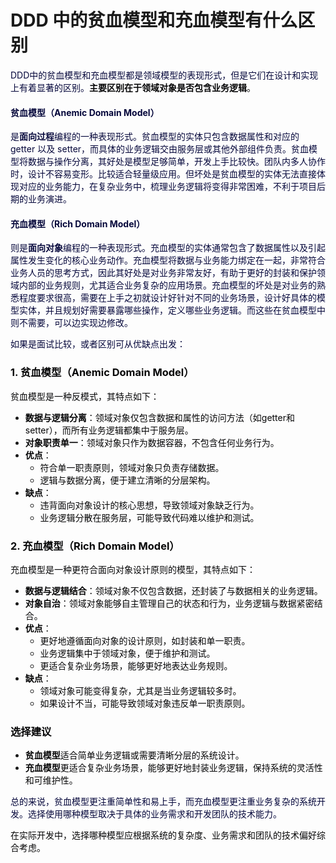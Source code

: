 # DDD 中的贫血模型和充血模型有什么区别

<font style="color:rgb(5, 7, 59);">DDD中的贫血模型和充血模型都是领域模型的表现形式，但是它们在设计和实现上有着显著的区别。</font>**<font style="color:rgb(6, 6, 7);">主要区别在于领域对象是否包含业务逻辑</font>**<font style="color:rgb(6, 6, 7);">。</font>

#### <font style="color:rgb(5, 7, 59);">贫血模型（Anemic Domain Model）</font>
<font style="color:rgb(5, 7, 59);">是</font>**<font style="color:rgb(5, 7, 59);">面向过程</font>**<font style="color:rgb(5, 7, 59);">编程的一种表现形式。贫血模型的实体只包含数据属性和对应的 getter 以及 setter，而具体的业务逻辑交由服务层或其他外部组件负责。贫血模型将数据与操作分离，其好处是模型足够简单，开发上手比较快。团队内多人协作时，设计不容易变形。比较适合轻量级应用。但坏处是贫血模型的实体无法直接体现对应的业务能力，在复杂业务中，梳理业务逻辑将变得非常困难，不利于项目后期的业务演进。</font>

#### <font style="color:rgb(5, 7, 59);">充血模型（Rich Domain Model）</font>
<font style="color:rgb(5, 7, 59);">则是</font>**<font style="color:rgb(5, 7, 59);">面向对象</font>**<font style="color:rgb(5, 7, 59);">编程的一种表现形式。充血模型的实体通常包含了数据属性以及引起属性发生变化的核心业务动作。充血模型将数据与业务能力绑定在一起，非常符合业务人员的思考方式，因此其好处是对业务非常友好，有助于更好的封装和保护领域内部的业务规则，尤其适合业务复杂的应用场景。充血模型的坏处是对业务的熟悉程度要求很高，需要在上手之初就设计好针对不同的业务场景，设计好具体的模型实体，并且规划好需要暴露哪些操作，定义哪些业务逻辑。而这些在贫血模型中则不需要，可以边实现边修改。</font>



<font style="color:rgb(5, 7, 59);">如果是面试比较，或者区别可从优缺点出发：</font>

### <font style="color:rgb(6, 6, 7);">1. 贫血模型（Anemic Domain Model）</font>
<font style="color:rgb(6, 6, 7);">贫血模型是一种反模式，其特点如下：</font>

+ **<font style="color:rgb(6, 6, 7);">数据与逻辑分离</font>**<font style="color:rgb(6, 6, 7);">：领域对象仅包含数据和属性的访问方法（如getter和setter），而所有业务逻辑都集中于服务层</font><font style="color:rgb(6, 6, 7);">。</font>
+ **<font style="color:rgb(6, 6, 7);">对象职责单一</font>**<font style="color:rgb(6, 6, 7);">：领域对象只作为数据容器，不包含任何业务行为</font><font style="color:rgb(6, 6, 7);">。</font>
+ **<font style="color:rgb(6, 6, 7);">优点</font>**<font style="color:rgb(6, 6, 7);">：</font>
    - <font style="color:rgb(6, 6, 7);">符合单一职责原则，领域对象只负责存储数据</font><font style="color:rgb(6, 6, 7);">。</font>
    - <font style="color:rgb(6, 6, 7);">逻辑与数据分离，便于建立清晰的分层架构</font><font style="color:rgb(6, 6, 7);">。</font>
+ **<font style="color:rgb(6, 6, 7);">缺点</font>**<font style="color:rgb(6, 6, 7);">：</font>
    - <font style="color:rgb(6, 6, 7);">违背面向对象设计的核心思想，导致领域对象缺乏行为</font><font style="color:rgb(6, 6, 7);">。</font>
    - <font style="color:rgb(6, 6, 7);">业务逻辑分散在服务层，可能导致代码难以维护和测试</font><font style="color:rgb(6, 6, 7);">。</font>

### <font style="color:rgb(6, 6, 7);">2. 充血模型（Rich Domain Model）</font>
<font style="color:rgb(6, 6, 7);">充血模型是一种更符合面向对象设计原则的模型，其特点如下：</font>

+ **<font style="color:rgb(6, 6, 7);">数据与逻辑结合</font>**<font style="color:rgb(6, 6, 7);">：领域对象不仅包含数据，还封装了与数据相关的业务逻辑</font><font style="color:rgb(6, 6, 7);">。</font>
+ **<font style="color:rgb(6, 6, 7);">对象自治</font>**<font style="color:rgb(6, 6, 7);">：领域对象能够自主管理自己的状态和行为，业务逻辑与数据紧密结合</font><font style="color:rgb(6, 6, 7);">。</font>
+ **<font style="color:rgb(6, 6, 7);">优点</font>**<font style="color:rgb(6, 6, 7);">：</font>
    - <font style="color:rgb(6, 6, 7);">更好地遵循面向对象的设计原则，如封装和单一职责</font><font style="color:rgb(6, 6, 7);">。</font>
    - <font style="color:rgb(6, 6, 7);">业务逻辑集中于领域对象，便于维护和测试</font><font style="color:rgb(6, 6, 7);">。</font>
    - <font style="color:rgb(6, 6, 7);">更适合复杂业务场景，能够更好地表达业务规则</font><font style="color:rgb(6, 6, 7);">。</font>
+ **<font style="color:rgb(6, 6, 7);">缺点</font>**<font style="color:rgb(6, 6, 7);">：</font>
    - <font style="color:rgb(6, 6, 7);">领域对象可能变得复杂，尤其是当业务逻辑较多时</font><font style="color:rgb(6, 6, 7);">。</font>
    - <font style="color:rgb(6, 6, 7);">如果设计不当，可能导致领域对象违反单一职责原则</font><font style="color:rgb(6, 6, 7);">。</font>

### <font style="color:rgb(6, 6, 7);">选择建议</font>
+ **<font style="color:rgb(6, 6, 7);">贫血模型</font>**<font style="color:rgb(6, 6, 7);">适合简单业务逻辑或需要清晰分层的系统设计</font><font style="color:rgb(6, 6, 7);">。</font>
+ **<font style="color:rgb(6, 6, 7);">充血模型</font>**<font style="color:rgb(6, 6, 7);">更适合复杂业务场景，能够更好地封装业务逻辑，保持系统的灵活性和可维护性。</font>

<font style="color:rgb(5, 7, 59);"></font>

<font style="color:rgb(5, 7, 59);">总的来说，贫血模型更注重简单性和易上手，而充血模型更注重业务复杂的系统开发。选择使用哪种模型取决于具体的业务需求和开发团队的技术能力。</font>

<font style="color:rgb(6, 6, 7);">在实际开发中，选择哪种模型应根据系统的复杂度、业务需求和团队的技术偏好综合考虑。</font>

